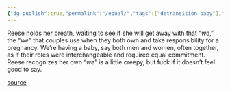 ```yaml
---
{"dg-publish":true,"permalink":"/equal/","tags":["detransition-baby"],"created":"","updated":""}
---
```


Reese holds her breath, waiting to see if she will get away with that “*we*,” the “*we*” that couples use when they both own and take responsibility for a pregnancy. We’re having a baby, say both men and women, often together, as if their roles were interchangeable and required equal commitment. Reese recognizes her own “*we*” is a little creepy, but fuck if it doesn’t feel good to say.

[source](https://www.goodreads.com/book/show/48890225-detransition-baby)
